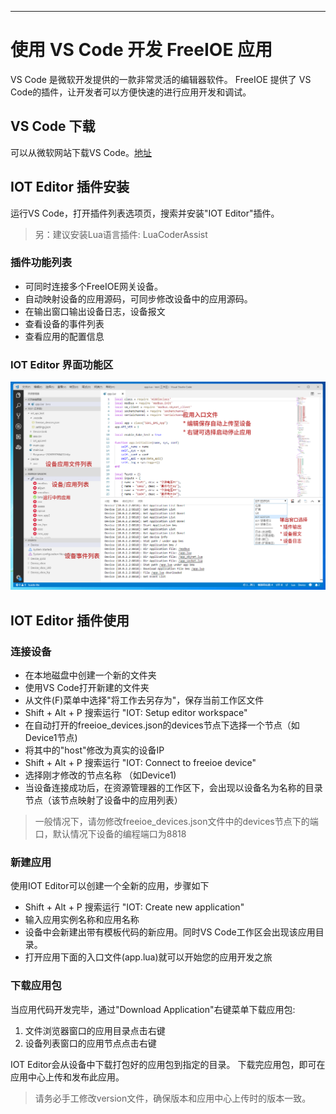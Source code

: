 
---

# 使用 VS Code 开发 FreeIOE 应用

VS Code 是微软开发提供的一款非常灵活的编辑器软件。 FreeIOE 提供了 VS Code的插件，让开发者可以方便快速的进行应用开发和调试。

## VS Code 下载

可以从微软网站下载VS Code。[地址](https://code.visualstudio.com/)


## IOT Editor 插件安装

运行VS Code，打开插件列表选项页，搜索并安装"IOT Editor"插件。

> 另：建议安装Lua语言插件: LuaCoderAssist


### 插件功能列表

* 可同时连接多个FreeIOE网关设备。
* 自动映射设备的应用源码，可同步修改设备中的应用源码。
* 在输出窗口输出设备日志，设备报文
* 查看设备的事件列表
* 查看应用的配置信息


### IOT Editor 界面功能区

![IOT Editor 功能区](assets/vscode_editor.png "插件功能区")


## IOT Editor 插件使用

### 连接设备

* 在本地磁盘中创建一个新的文件夹
* 使用VS Code打开新建的文件夹
* 从文件(F)菜单中选择"将工作去另存为"，保存当前工作区文件
* Shift + Alt + P 搜索运行 "IOT: Setup editor workspace"
* 在自动打开的freeioe_devices.json的devices节点下选择一个节点（如Device1节点)
* 将其中的"host"修改为真实的设备IP
* Shift + Alt + P 搜索运行 "IOT: Connect to freeioe device"
* 选择刚才修改的节点名称 （如Device1)
* 当设备连接成功后，在资源管理器的工作区下，会出现以设备名为名称的目录节点（该节点映射了设备中的应用列表）

> 一般情况下，请勿修改freeioe_devices.json文件中的devices节点下的端口，默认情况下设备的编程端口为8818


### 新建应用

使用IOT Editor可以创建一个全新的应用，步骤如下

* Shift + Alt + P 搜索运行 "IOT: Create new application"
* 输入应用实例名称和应用名称
* 设备中会新建出带有模板代码的新应用。同时VS Code工作区会出现该应用目录。
* 打开应用下面的入口文件(app.lua)就可以开始您的应用开发之旅


### 下载应用包

当应用代码开发完毕，通过"Download Application"右键菜单下载应用包:

1. 文件浏览器窗口的应用目录点击右键
2. 设备列表窗口的应用节点点击右键

IOT Editor会从设备中下载打包好的应用包到指定的目录。 下载完应用包，即可在应用中心上传和发布此应用。

> 请务必手工修改version文件，确保版本和应用中心上传时的版本一致。
